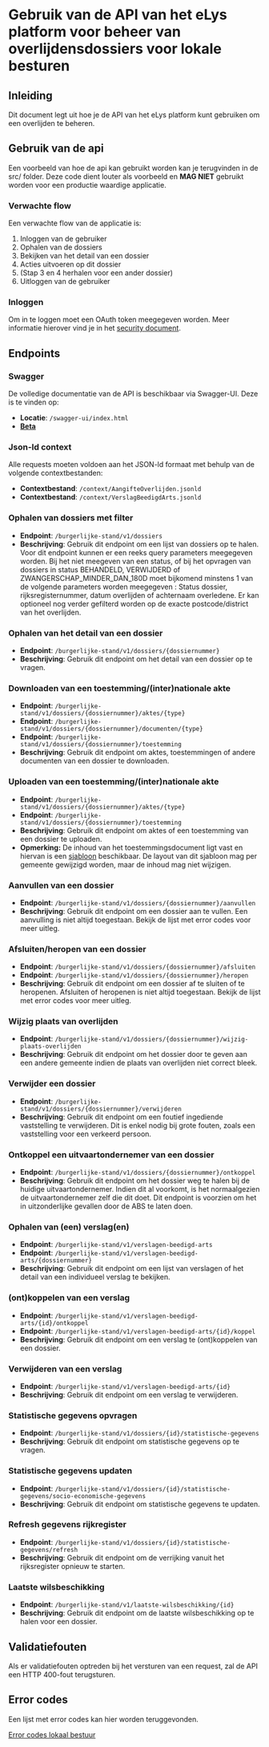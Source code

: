 # Gebruik van de API van het eLys platform voor beheer van overlijdensdossiers voor lokale besturen

## Inleiding

Dit document legt uit hoe je de API van het eLys platform kunt gebruiken om een overlijden te beheren.

## Gebruik van de api

Een voorbeeld van hoe de api kan gebruikt worden kan je terugvinden in de src/ folder. Deze code dient louter als
voorbeeld en **MAG NIET** gebruikt worden voor een productie waardige applicatie.

### Verwachte flow

Een verwachte flow van de applicatie is:

1. Inloggen van de gebruiker
2. Ophalen van de dossiers
3. Bekijken van het detail van een dossier
4. Acties uitvoeren op dit dossier
5. (Stap 3 en 4 herhalen voor een ander dossier)
6. Uitloggen van de gebruiker

### Inloggen

Om in te loggen moet een OAuth token meegegeven worden. Meer informatie hierover vind je in
het [security document](../../../algemeen/security/README.md).

## Endpoints

### Swagger

De volledige documentatie van de API is beschikbaar via Swagger-UI. Deze is te vinden op:

- **Locatie**: `/swagger-ui/index.html`
- [**Beta**](https://elys.api.beta-athumi.eu/swagger-ui/index.html?urls.primaryName=Dienst%20burgerlijke%20stand)

### Json-ld context

Alle requests moeten voldoen aan het JSON-ld formaat met behulp van de volgende contextbestanden:

- **Contextbestand**: `/context/AangifteOverlijden.jsonld`
- **Contextbestand**: `/context/VerslagBeedigdArts.jsonld`

### Ophalen van dossiers met filter

- **Endpoint**: `/burgerlijke-stand/v1/dossiers`
- **Beschrijving**: Gebruik dit endpoint om een lijst van dossiers op te halen. Voor dit endpoint kunnen er een reeks
  query parameters meegegeven worden. Bij het niet meegeven van een status, of bij het opvragen van dossiers in status BEHANDELD, VERWIJDERD of ZWANGERSCHAP_MINDER_DAN_180D
  moet bijkomend minstens 1 van de volgende parameters worden meegegeven :
  Status dossier, rijksregisternummer, datum overlijden of achternaam overledene.
  Er kan optioneel nog verder gefilterd worden op de exacte postcode/district van het overlijden.

### Ophalen van het detail van een dossier

- **Endpoint**: `/burgerlijke-stand/v1/dossiers/{dossiernummer}`
- **Beschrijving**: Gebruik dit endpoint om het detail van een dossier op te vragen.

### Downloaden van een toestemming/(inter)nationale akte

- **Endpoint**: `/burgerlijke-stand/v1/dossiers/{dossiernummer}/aktes/{type}`
- **Endpoint**: `/burgerlijke-stand/v1/dossiers/{dossiernummer}/documenten/{type}`
- **Endpoint**: `/burgerlijke-stand/v1/dossiers/{dossiernummer}/toestemming`
- **Beschrijving**: Gebruik dit endpoint om aktes, toestemmingen of andere documenten van een dossier te downloaden.

### Uploaden van een toestemming/(inter)nationale akte

- **Endpoint**: `/burgerlijke-stand/v1/dossiers/{dossiernummer}/aktes/{type}`
- **Endpoint**: `/burgerlijke-stand/v1/dossiers/{dossiernummer}/toestemming`
- **Beschrijving**: Gebruik dit endpoint om aktes of een toestemming van een dossier te uploaden.
- **Opmerking:** De inhoud van het toestemmingsdocument ligt vast en hiervan is een [sjabloon](../../../static/Sjabloon_toestemmingbegravencrematie.docx) beschikbaar. De layout van
  dit sjabloon mag per gemeente gewijzigd worden, maar de inhoud mag niet wijzigen.

### Aanvullen van een dossier

- **Endpoint**: `/burgerlijke-stand/v1/dossiers/{dossiernummer}/aanvullen`
- **Beschrijving**: Gebruik dit endpoint om een dossier aan te vullen. Een aanvulling is niet altijd toegestaan. Bekijk
  de lijst met error codes voor meer uitleg.

### Afsluiten/heropen van een dossier

- **Endpoint**: `/burgerlijke-stand/v1/dossiers/{dossiernummer}/afsluiten`
- **Endpoint**: `/burgerlijke-stand/v1/dossiers/{dossiernummer}/heropen`
- **Beschrijving**: Gebruik dit endpoint om een dossier af te sluiten of te heropenen. Afsluiten of heropenen is niet altijd toegestaan. Bekijk
  de lijst met error codes voor meer uitleg.

### Wijzig plaats van overlijden

- **Endpoint**: `/burgerlijke-stand/v1/dossiers/{dossiernummer}/wijzig-plaats-overlijden`
- **Beschrijving**: Gebruik dit endpoint om het dossier door te geven aan een andere gemeente indien de plaats van overlijden niet correct bleek.

### Verwijder een dossier

- **Endpoint**: `/burgerlijke-stand/v1/dossiers/{dossiernummer}/verwijderen`
- **Beschrijving**: Gebruik dit endpoint om een foutief ingediende vaststelling te verwijderen. Dit is enkel nodig bij grote fouten, zoals een vaststelling voor een verkeerd persoon.

### Ontkoppel een uitvaartondernemer van een dossier

- **Endpoint**: `/burgerlijke-stand/v1/dossiers/{dossiernummer}/ontkoppel`
- **Beschrijving**: Gebruik dit endpoint om het dossier weg te halen bij de huidige uitvaartondernemer. Indien dit al voorkomt, is het normaalgezien de uitvaartondernemer zelf die dit doet. Dit endpoint is voorzien om het in uitzonderlijke gevallen door de ABS te laten doen.

### Ophalen van (een) verslag(en)

- **Endpoint**: `/burgerlijke-stand/v1/verslagen-beedigd-arts`
- **Endpoint**: `/burgerlijke-stand/v1/verslagen-beedigd-arts/{dossiernummer}`
- **Beschrijving**: Gebruik dit endpoint om een lijst van verslagen of het detail van een individueel verslag te
  bekijken.

### (ont)koppelen van een verslag

- **Endpoint**: `/burgerlijke-stand/v1/verslagen-beedigd-arts/{id}/ontkoppel`
- **Endpoint**: `/burgerlijke-stand/v1/verslagen-beedigd-arts/{id}/koppel`
- **Beschrijving**: Gebruik dit endpoint om een verslag te (ont)koppelen van een dossier.

### Verwijderen van een verslag

- **Endpoint**: `/burgerlijke-stand/v1/verslagen-beedigd-arts/{id}`
- **Beschrijving**: Gebruik dit endpoint om een verslag te verwijderen.

### Statistische gegevens opvragen

- **Endpoint**: `/burgerlijke-stand/v1/dossiers/{id}/statistische-gegevens`
- **Beschrijving**: Gebruik dit endpoint om statistische gegevens op te vragen.

### Statistische gegevens updaten

- **Endpoint**: `/burgerlijke-stand/v1/dossiers/{id}/statistische-gegevens/socio-economische-gegevens`
- **Beschrijving**: Gebruik dit endpoint om statistische gegevens te updaten.

### Refresh gegevens rijkregister

- **Endpoint**: `/burgerlijke-stand/v1/dossiers/{id}/statistische-gegevens/refresh`
- **Beschrijving**: Gebruik dit endpoint om de verrijking vanuit het rijksregister opnieuw te starten.


### Laatste wilsbeschikking
- **Endpoint**: `/burgerlijke-stand/v1/laatste-wilsbeschikking/{id}`
- **Beschrijving**: Gebruik dit endpoint om de laatste wilsbeschikking op te halen voor een dossier.

## Validatiefouten

Als er validatiefouten optreden bij het versturen van een request, zal de API een HTTP 400-fout terugsturen.

## Error codes

Een lijst met error codes kan hier worden teruggevonden.

[Error codes lokaal bestuur](https://athumi.atlassian.net/wiki/external/MWJiOTdjM2RlMDlhNDMwMDk5YTJlZjhkZjg4YTk2YWQ)
